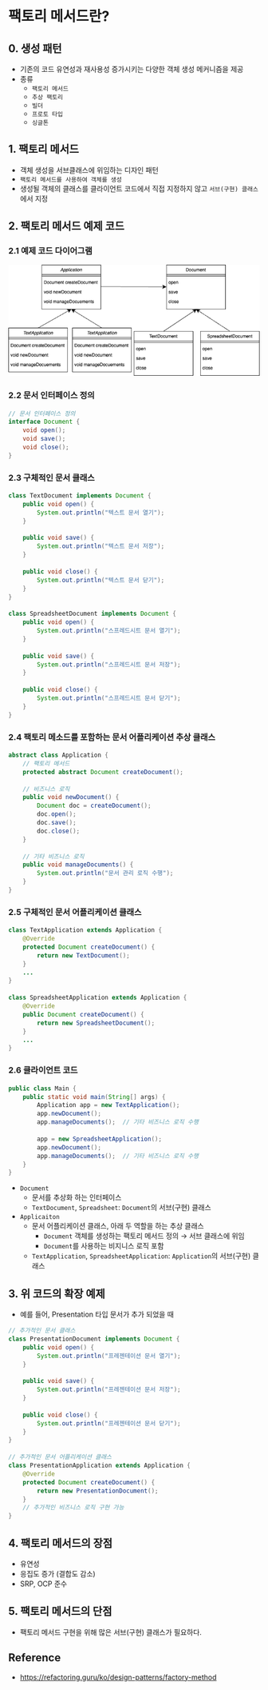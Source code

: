 # 팩토리 메서드란?

## 0. 생성 패턴

- 기존의 코드 유연성과 재사용성 증가시키는 다양한 객체 생성 메커니즘을 제공
- 종류
    - `팩토리 메서드`
    - `추상 팩토리`
    - `빌더`
    - `프로토 타입`
    - `싱글톤`

## 1. 팩토리 메서드

- 객체 생성을 서브클래스에 위임하는 디자인 패턴
- `팩토리 메서드를 사용하여 객체를 생성`
- 생성될 객체의 클래스를 클라이언트 코드에서 직접 지정하지 않고 `서브(구현) 클래스`에서 지정

## 2. 팩토리 메서드 예제 코드

### 2.1 예제 코드 다이어그램

![factory-method-example](../images/factory-method-pattern.png)

### 2.2 문서 인터페이스 정의

```java
// 문서 인터페이스 정의
interface Document {
    void open();
    void save();
    void close();
}
```

### 2.3 구체적인 문서 클래스

```java
class TextDocument implements Document {
    public void open() {
        System.out.println("텍스트 문서 열기");
    }

    public void save() {
        System.out.println("텍스트 문서 저장");
    }

    public void close() {
        System.out.println("텍스트 문서 닫기");
    }
}

class SpreadsheetDocument implements Document {
    public void open() {
        System.out.println("스프레드시트 문서 열기");
    }

    public void save() {
        System.out.println("스프레드시트 문서 저장");
    }

    public void close() {
        System.out.println("스프레드시트 문서 닫기");
    }
}
```

### 2.4 팩토리 메소드를 포함하는 문서 어플리케이션 추상 클래스

```java
abstract class Application {
    // 팩토리 메서드
    protected abstract Document createDocument();
    
    // 비즈니스 로직
    public void newDocument() {
        Document doc = createDocument();
        doc.open();
        doc.save();
        doc.close();
    }

    // 기타 비즈니스 로직
    public void manageDocuments() {
        System.out.println("문서 관리 로직 수행");
    }
}
```

### 2.5 구체적인 문서 어플리케이션 클래스

```java
class TextApplication extends Application {
    @Override
    protected Document createDocument() {
        return new TextDocument();
    }
    ...
}

class SpreadsheetApplication extends Application {
    @Override
    public Document createDocument() {
        return new SpreadsheetDocument();
    }
    ...
}
```

### 2.6 클라이언트 코드

```java
public class Main {
    public static void main(String[] args) {
        Application app = new TextApplication();
        app.newDocument();
        app.manageDocuments();  // 기타 비즈니스 로직 수행

        app = new SpreadsheetApplication();
        app.newDocument();
        app.manageDocuments();  // 기타 비즈니스 로직 수행
    }
}
```

- `Document`
    - 문서를 추상화 하는 인터페이스
    - `TextDocument`, `Spreadsheet`: `Document`의 서브(구현) 클래스
- `Applicaiton`
    - 문서 어플리케이션 클래스, 아래 두 역할을 하는 추상 클래스
        - `Document` 객체를 생성하는 팩토리 메서드 정의 → 서브 클래스에 위임
        - `Document`를 사용하는 비지니스 로직 포함
    - `TextApplication`, `SpreadsheetApplication`: `Application`의 서브(구현) 클래스

## 3. 위 코드의 확장 예제

- 예를 들어, Presentation 타입 문서가 추가 되었을 때

```java
// 추가적인 문서 클래스
class PresentationDocument implements Document {
    public void open() {
        System.out.println("프레젠테이션 문서 열기");
    }

    public void save() {
        System.out.println("프레젠테이션 문서 저장");
    }

    public void close() {
        System.out.println("프레젠테이션 문서 닫기");
    }
}

// 추가적인 문서 어플리케이션 클래스
class PresentationApplication extends Application {
    @Override
    protected Document createDocument() {
        return new PresentationDocument();
    }
    // 추가적인 비즈니스 로직 구현 가능
}
```

## 4. 팩토리 메서드의 장점

- 유연성
- 응집도 증가 (결합도 감소)
- SRP, OCP 준수

## 5. 팩토리 메서드의 단점

- 팩토리 메서드 구현을 위해 많은 서브(구현) 클래스가 필요하다.

## Reference

- https://refactoring.guru/ko/design-patterns/factory-method
